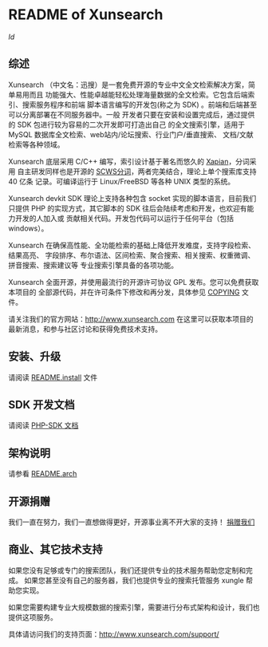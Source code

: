 README of Xunsearch
===================
$Id$

综述
----

Xunsearch （中文名：迅搜）是一套免费开源的专业中文全文检索解决方案，简单易用而且
功能强大、性能卓越能轻松处理海量数据的全文检索。它包含后端索引、搜索服务程序和前端
脚本语言编写的开发包(称之为 SDK) 。前端和后端甚至可以分离部署在不同服务器中。一般
开发者只要在安装和设置完成后，通过提供的 SDK 包进行较为容易的二次开发即可打造出自己
的全文搜索引擎，适用于 MySQL 数据库全文检索、web站内/论坛搜索、行业门户/垂直搜索、
文档/文献检索等各种领域。

Xunsearch 底层采用 C/C++ 编写，索引设计基于著名而悠久的 [Xapian][1]，分词采用
自主研发同样也是开源的 [SCWS分词][2]，两者完美结合，理论上单个搜索库支持 40 亿条
记录。可编译运行于 Linux/FreeBSD 等各种 UNIX 类型的系统。

Xunsearch devkit SDK 理论上支持各种包含 socket 实现的脚本语言，目前我们只提供 
PHP 的实现方式，其它脚本的 SDK 往后会陆续考虑和开发，也欢迎有能力开发的人加入或
贡献相关代码。开发包代码可以运行于任何平台（包括 windows）。

Xunsearch 在确保高性能、全功能检索的基础上降低开发难度，支持字段检索、结果高亮、
字段排序、布尔语法、区间检索、聚合搜索、相关搜索、权重微调、拼音搜索、搜索建议等
专业搜索引擎具备的各项功能。

Xunsearch 全面开源，并使用最流行的开源许可协议 GPL 发布。您可以免费获取本项目的
全部源代码，并在许可条件下修改和再分发，具体参见 [COPYING](COPYING) 文件。

请关注我们的官方网站：<http://www.xunsearch.com>
在这里可以获取本项目的最新消息，和参与社区讨论和获得免费技术支持。


安装、升级
---------

请阅读 [README.install](README.install) 文件


SDK 开发文档
-----------

请阅读 [PHP-SDK 文档](sdk/php/README)


架构说明
-------

请参看 [README.arch](README.arch)


开源捐赠
-------

我们一直在努力，我们一直想做得更好，开源事业离不开大家的支持！
[捐赠我们](http://www.xunsearch.com/site/donate)


商业、其它技术支持
----------------

如果您没有足够或专门的搜索团队，我们还提供专业的技术服务帮助您定制和完成。
如果您甚至没有自己的服务器，我们也提供专业的搜索托管服务 xungle 帮助您实现。

如果您需要构建专业大规模数据的搜索引擎，需要进行分布式架构和设计，我们也提供这项服务。

具体请访问我们的支持页面：<http://www.xunsearch.com/support/>


[1]: http://xapian.org/
[2]: http://www.xunsearch.com/scws/
